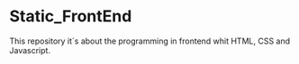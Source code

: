 # Static_FrontEnd
This repository it´s about the programming in frontend whit HTML, CSS and Javascript.

